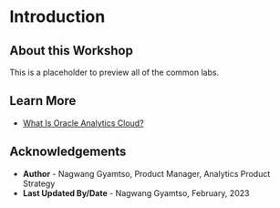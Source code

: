 # Introduction

## About this Workshop

This is a placeholder to preview all of the common labs.



## Learn More
* [What Is Oracle Analytics Cloud?](https://docs.oracle.com/en/cloud/paas/analytics-cloud/acsgs/what-is-oracle-analytics-cloud.html)

## Acknowledgements
* **Author** - Nagwang Gyamtso, Product Manager, Analytics Product Strategy
* **Last Updated By/Date** - Nagwang Gyamtso, February, 2023
